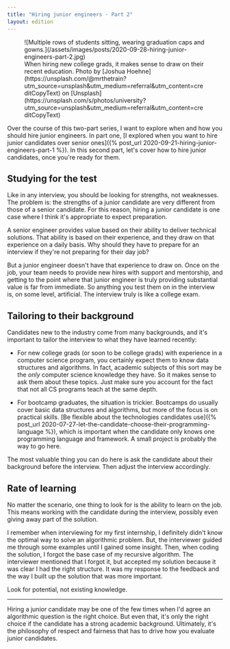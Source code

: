 ```yaml
---
title: "Hiring junior engineers - Part 2"
layout: edition
---
```


<figure id="cover-img" markdown="1">
![Multiple rows of students sitting, wearing graduation caps and gowns.](/assets/images/posts/2020-09-28-hiring-junior-engineers-part-2.jpg)
<figcaption markdown="1">When hiring new college grads, it makes sense to draw on their recent education. Photo by [Joshua Hoehne](https://unsplash.com/@mrthetrain?utm_source=unsplash&utm_medium=referral&utm_content=creditCopyText) on [Unsplash](https://unsplash.com/s/photos/university?utm_source=unsplash&utm_medium=referral&utm_content=creditCopyText)
</figcaption>
</figure>

Over the course of this two-part series, I want to explore when and how you should hire junior engineers. In part one, [I explored when you want to hire junior candidates over senior ones]({% post_url 2020-09-21-hiring-junior-engineers-part-1 %}). In this second part, let's cover how to hire junior candidates, once you're ready for them.

## Studying for the test

Like in any interview, you should be looking for strengths, not weaknesses. The problem is: the strengths of a junior candidate are very different from those of a senior candidate. For this reason, hiring a junior candidate is one case where I think it's appropriate to expect preparation.

A senior engineer provides value based on their ability to deliver technical solutions. That ability is based on their experience, and they draw on that experience on a daily basis. Why should they have to prepare for an interview if they're not preparing for their day job?

But a junior engineer doesn't have that experience to draw on. Once on the job, your team needs to provide new hires with support and mentorship, and getting to the point where that junior engineer is truly providing substantial value is far from immediate. So anything you test them on in the interview is, on some level, artificial. The interview truly is like a college exam.

## Tailoring to their background

Candidates new to the industry come from many backgrounds, and it's important to tailor the interview to what they have learned recently:

- For new college grads (or soon to be college grads) with experience in a computer science program, you certainly expect them to know data structures and algorithms. In fact, academic subjects of this sort may be the _only_ computer science knowledge they have. So it makes sense to ask them about these topics. Just make sure you account for the fact that not all CS programs teach at the same depth.

- For bootcamp graduates, the situation is trickier. Bootcamps do usually cover basic data structures and algorithms, but more of the focus is on practical skills. [Be flexible about the technologies candidates use]({% post_url 2020-07-27-let-the-candidate-choose-their-programming-language %}), which is important when the candidate only knows one programming language and framework. A small project is probably the way to go here.

The most valuable thing you can do here is ask the candidate about their background before the interview. Then adjust the interview accordingly.

## Rate of learning

No matter the scenario, one thing to look for is the ability to learn on the job. This means working with the candidate during the interview, possibly even giving away part of the solution.

I remember when interviewing for my first internship, I definitely didn't know the optimal way to solve an algorithmic problem. But, the interviewer guided me through some examples until I gained some insight. Then, when coding the solution, I forgot the base case of my recursive algorithm. The interviewer mentioned that I forgot it, but accepted my solution because it was clear I had the right structure. It was my response to the feedback and the way I built up the solution that was more important.

Look for potential, not existing knowledge.

---

Hiring a junior candidate may be one of the few times when I'd agree an algorithmic question is the right choice. But even that, it's only the right choice if the candidate has a strong academic background. Ultimately, it's the philosophy of respect and fairness that has to drive how you evaluate junior candidates.
